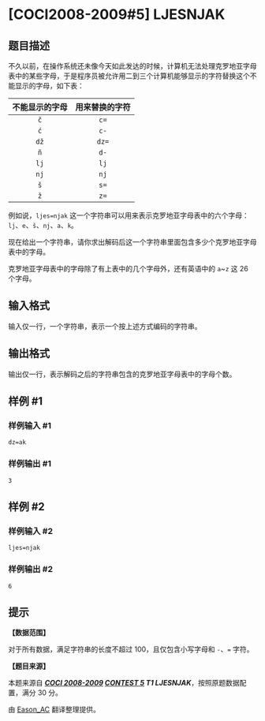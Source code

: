 # [COCI2008-2009#5] LJESNJAK

## 题目描述

不久以前，在操作系统还未像今天如此发达的时候，计算机无法处理克罗地亚字母表中的某些字母，于是程序员被允许用二到三个计算机能够显示的字符替换这个不能显示的字母，如下表：

| 不能显示的字母 | 用来替换的字符 |
| :----------: | :----------: |
| `č` | `c=` |
| `ć` | `c-` |
| `dž` | `dz=` |
| `ñ` | `d-` |
| `lj` | `lj` |
| `nj` | `nj` |
| `š` | `s=` |
| `ž` | `z=` |

例如说，`ljes=njak` 这一个字符串可以用来表示克罗地亚字母表中的六个字母：`lj`、`e`、`š`、`nj`、`a`、`k`。

现在给出一个字符串，请你求出解码后这一个字符串里面包含多少个克罗地亚字母表中的字母。

克罗地亚字母表中的字母除了有上表中的几个字母外，还有英语中的 `a`~`z` 这 26 个字母。

## 输入格式

输入仅一行，一个字符串，表示一个按上述方式编码的字符串。

## 输出格式

输出仅一行，表示解码之后的字符串包含的克罗地亚字母表中的字母个数。

## 样例 #1

### 样例输入 #1
```
dz=ak
```

### 样例输出 #1

```
3
```

## 样例 #2

### 样例输入 #2
```
ljes=njak
```

### 样例输出 #2

```
6
```

## 提示

**【数据范围】**

对于所有数据，满足字符串的长度不超过 $100$，且仅包含小写字母和 `-`、`=` 字符。

**【题目来源】**

本题来源自 **_[COCI 2008-2009](https://hsin.hr/coci/archive/2008_2009/) [CONTEST 5](https://hsin.hr/coci/archive/2008_2009/contest5_tasks.pdf) T1 LJESNJAK_**，按照原题数据配置，满分 $30$ 分。

由 [Eason_AC](https://www.luogu.com.cn/user/112917) 翻译整理提供。
